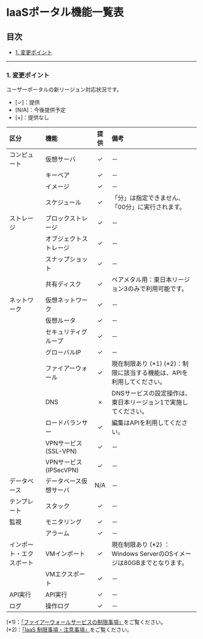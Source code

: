 # IaaSポータル機能一覧表

## 目次  

<!-- TOC depthFrom:3 depthTo:3 withLinks:1 updateOnSave:1 orderedList:0 -->

- [1. 変更ポイント](#1-変更ポイント)

<!-- /TOC -->


---

### 1. 変更ポイント  

ユーザーポータルの新リージョン対応状況です。
- [✓]：提供  
- [N/A]：今後提供予定  
- [×]：提供なし  

| 区分                     | 機能                       | 提供 | 備考                                                                    |
|:-------------------------|:---------------------------|:----:|:------------------------------------------------------------------------|
| コンピュート             | 仮想サーバ                 |  ✓   | －                                                                      |
|                          | キーペア                   |  ✓   | －                                                                      |
|                          | イメージ                   |  ✓   | －                                                                      |
|                          | スケジュール               |  ✓   | 「分」は指定できません、「00分」に実行されます。                        |
| ストレージ               | ブロックストレージ         |  ✓   | －                                                                      |
|                          | オブジェクトストレージ     |  ✓   | －                                                                      |
|                          | スナップショット           |  ✓   | －                                                                      |
|                          | 共有ディスク               |  ✓   | ベアメタル用：東日本リージョン3のみで利用可能です。                     |
| ネットワーク             | 仮想ネットワーク           |  ✓   | －                                                                      |
|                          | 仮想ルータ                 |  ✓   | －                                                                      |
|                          | セキュリティグループ       |  ✓   | －                                                                      |
|                          | グローバルIP               |  ✓   | －                                                                      |
|                          | ファイアーウォール         |  ✓   | 現在制限あり (\*1) (\*2)：制限に該当する機能は、APIを利用してください。 |
|                          | DNS                        |  ×   | DNSサービスの設定操作は、東日本リージョン1で実施してください。          |
|                          | ロードバランサー           |  ✓   | 編集はAPIを利用してください。                                           |
|                          | VPNサービス</br>(SSL-VPN)  |  ✓   | －                                                                      |
|                          | VPNサービス</br>(IPSecVPN) |  ✓   | －                                                                      |
| データベース             | データベース仮想サーバ     | N/A  | －                                                                      |
| テンプレート             | スタック                   |  ✓   | －                                                                      |
| 監視                     | モニタリング               |  ✓   | －                                                                      |
|                          | アラーム                   |  ✓   | －                                                                      |
| インポート・エクスポート | VMインポート               |  ✓   | 現在制限あり (\*2) ：Windows ServerのOSイメージは80GBまでとなります。   |
|                          | VMエクスポート             |  ✓   | －                                                                      |
| API実行                  | API実行                    |  ✓   | －                                                                      |
| ログ                     | 操作ログ                   |  ✓   | －                                                                      |


(\*1)：[「ファイアーウォールサービスの制限事項」](https://doc.cloud.global.fujitsu.com/lib/iaas/jp/restriction/v3/firewall_limitation.pdf)をご覧ください。  
(\*2)：[「IaaS 制限事項・注意事項」](https://doc.cloud.global.fujitsu.com/lib/iaas/jp/restriction/v3/k5-limitation2.pdf)をご覧ください。  
